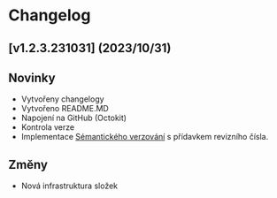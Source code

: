 # Changelog

## [v1.2.3.231031] (2023/10/31)


## Novinky
* Vytvořeny changelogy
* Vytvořeno README.MD
* Napojení na GitHub (Octokit)
* Kontrola verze
* Implementace [Sémantického verzování](https://semver.org/) s přídavkem revizního čísla.

## Změny
* Nová infrastruktura složek

